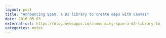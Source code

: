 ```yaml
---
layout: post
title: "Announcing Spam, a D3 library to create maps with Canvas"
date: 2016-05-03
external-url: https://blog.newsapps.io/announcing-spam-a-d3-library-to-create-maps-with-canvas-93dd7f360305#.s2r4b69xu
categories: notes
---
```

